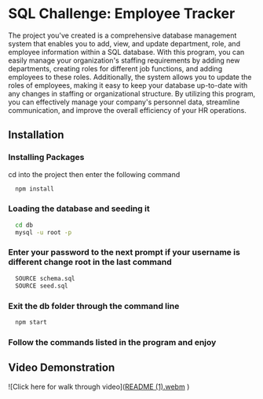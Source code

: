 
# SQL Challenge: Employee Tracker

The project you've created is a comprehensive database management system that enables you to add, view, and update department, role, and employee information within a SQL database. With this program, you can easily manage your organization's staffing requirements by adding new departments, creating roles for different job functions, and adding employees to these roles. Additionally, the system allows you to update the roles of employees, making it easy to keep your database up-to-date with any changes in staffing or organizational structure. By utilizing this program, you can effectively manage your company's personnel data, streamline communication, and improve the overall efficiency of your HR operations.


## Installation



### Installing Packages

cd into the project then enter the following command
    
```bash
  npm install
```
### Loading the database and seeding it
```bash
  cd db
  mysql -u root -p
```

### Enter your password to the next prompt if your username is different change root in the last command

```bash
  SOURCE schema.sql
  SOURCE seed.sql
```
### Exit the db folder through the command line

```bash
  npm start
```
### Follow the commands listed in the program and enjoy


## Video Demonstration

![Click here for walk through video]([README (1).webm](https://user-images.githubusercontent.com/78714394/229429380-4fb8220a-c75a-4300-8287-0f93dc182c93.webm)
)


